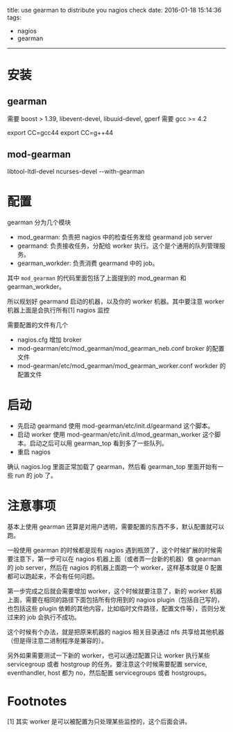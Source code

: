 title: use gearman to distribute you nagios check
date: 2016-01-18 15:14:36
tags:
  - nagios
  - gearman
---
# 安装

## gearman

需要 boost > 1.39, libevent-devel, libuuid-devel, gperf
需要 gcc >= 4.2

export CC=gcc44
export CC=g++44

## mod-gearman

libtool-ltdl-devel ncurses-devel
--with-gearman

# 配置

gearman 分为几个模块
* mod_gearman: 负责把 nagios 中的检查任务发给 gearmand job server
* gearmand: 负责接收任务，分配给 worker 执行。这个是个通用的队列管理服务。
* gearman_workder: 负责消费 gearmand 中的 job。

其中 `mod_gearman` 的代码里面包括了上面提到的 mod_gearman 和 gearman_workder。

所以规划好 gearmand 启动的机器，以及你的 worker 机器。其中要注意 worker 机器上面是会执行所有[1] nagios 监控

需要配置的文件有几个
* nagios.cfg 增加 broker
* mod-gearman/etc/mod_gearman/mod_gearman_neb.conf broker 的配置文件
* mod-gearman/etc/mod_gearman/mod_gearman_worker.conf workder 的配置文件

# 启动
* 先启动 gearmand 使用 mod-gearman/etc/init.d/gearmand 这个脚本。
* 启动 worker 使用 mod-gearman/etc/init.d/mod_gearman_worker 这个脚本。启动之后可以用 gearman_top 看到多了一些队列。
* 重启 nagios

确认 nagios.log 里面正常加载了 gearman，然后看 gearman_top 里面开始有一些 run 的 job 了。

# 注意事项

基本上使用 gearman 还算是对用户透明，需要配置的东西不多，默认配置就可以跑。

一般使用 gearman 的时候都是现有 nagios 遇到瓶颈了，这个时候扩展的时候需要注意下，第一步可以在 nagios 机器上面（或者弄一台新的机器）做 gearman 的 job server，然后在 nagios 的机器上面跑一个 worker，这样基本就是 0 配置都可以跑起来，不会有任何问题。

第一步完成之后就会需要增加 worker，这个时候就要注意了，新的 worker 机器上面，需要在相同的路径下面包括所有你用到的 nagios plugin（包括自己写的，也包括这些 plugin 依赖的其他内容，比如临时文件路径，配置文件等），否则分发过来的 job 会执行不成功。

这个时候有个办法，就是把原来机器的 nagios 相关目录通过 nfs 共享给其他机器（但是得注意二进制程序是兼容的）。

另外如果需要测试一下新的 worker，也可以通过配置只让 worker 执行某些 servicegroup 或者 hostgroup 的任务。要注意这个时候需要配置 service, eventhandler, host 都为 no，然后配置 servicegroups 或者 hostgroups。

# Footnotes

[1] 其实 worker 是可以被配置为只处理某些监控的，这个后面会讲。
